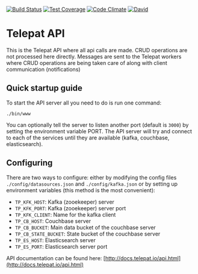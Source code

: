 [![Build Status](https://travis-ci.org/telepat-io/telepat-api.svg)](https://travis-ci.org/telepat-io/telepat-api) [![Test Coverage](https://codeclimate.com/github/telepat-io/telepat-api/badges/coverage.svg)](https://codeclimate.com/github/telepat-io/telepat-api/coverage) [![Code Climate](https://codeclimate.com/github/telepat-io/telepat-api/badges/gpa.svg)](https://codeclimate.com/github/telepat-io/telepat-api) [![David](https://img.shields.io/david/telepat-io/telepat-api.svg)](https://david-dm.org/telepat-io/telepat-api)

# Telepat API

This is the Telepat API where all api calls are made. CRUD operations are not processed here directly. Messages are
sent to the Telepat workers where CRUD operations are being taken care of along with client communication (notifications)

## Quick startup guide

To start the API server all you need to do is run one command:

`./bin/www`

You can optionally tell the server to listen another port (default is `3000`) by setting the environment variable PORT.
The API server will try and connect to each of the services until they are available (kafka, couchbase, elasticsearch).

## Configuring

There are two ways to configure: either by modifying the config files `./config/datasources.json` and `./config/kafka.json`
or by setting up environment variables (this method is the most convenient):

* `TP_KFK_HOST`: Kafka (zooekeeper) server
* `TP_KFK_PORT`: Kafka (zooekeeper) server port
* `TP_KFK_CLIENT`: Name for the kafka client
* `TP_CB_HOST`: Couchbase server
* `TP_CB_BUCKET`: Main data bucket of the couchbase server
* `TP_CB_STATE_BUCKET`: State bucket of the couchbase server
* `TP_ES_HOST`: Elasticsearch server
* `TP_ES_PORT`: Elasticsearch server port

API documentation can be found here: [http://docs.telepat.io/api.html](http://docs.telepat.io/api.html)
